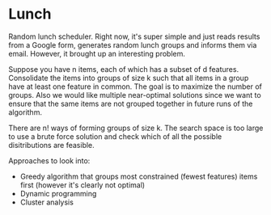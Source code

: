 Lunch
=====

Random lunch scheduler. Right now, it's super simple and just reads results from a Google form, generates random lunch groups and informs them via email. However, it brought up an interesting problem.

Suppose you have n items, each of which has a subset of d features. Consolidate the items into groups of size k such that all items in a group have at least one feature in common. The goal is to maximize the number of groups. Also we would like multiple near-optimal solutions since we want to ensure that the same items are not grouped together in future runs of the algorithm.

There are n! ways of forming groups of size k. The search space is too large to use a brute force solution and check which of all the possible disitributions are feasible.

Approaches to look into:
- Greedy algorithm that groups most constrained (fewest features) items first (however it's clearly not optimal)
- Dynamic programming
- Cluster analysis
